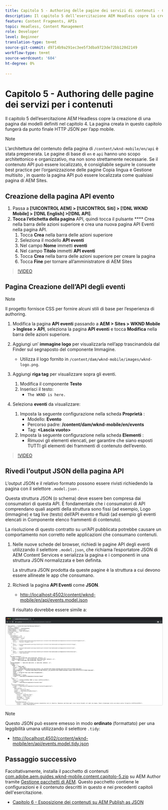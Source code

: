 ```yaml
---
title: Capitolo 5 - Authoring delle pagine dei servizi di contenuti - Content Services
description: Il capitolo 5 dell’esercitazione AEM Headless copre la creazione di pagine dai modelli definiti nel capitolo 4. Queste pagine fungeranno da endpoint HTTP JSON.
feature: Content Fragments, APIs
topic: Headless, Content Management
role: Developer
level: Beginner
translation-type: tm+mt
source-git-commit: d9714b9a291ec3ee5f3dba9723de72bb120d2149
workflow-type: tm+mt
source-wordcount: '604'
ht-degree: 0%

---
```



# Capitolo 5 - Authoring delle pagine dei servizi per i contenuti

Il capitolo 5 dell’esercitazione AEM Headless copre la creazione di una pagina dai modelli definiti nel capitolo 4. La pagina creata in questo capitolo fungerà da punto finale HTTP JSON per l’app mobile.

>[!NOTE]
>
> L’architettura del contenuto della pagina di `/content/wknd-mobile/en/api` è stata pregenerata. Le pagine di base di `en` e `api` hanno uno scopo architettonico e organizzativo, ma non sono strettamente necessarie. Se il contenuto API può essere localizzato, è consigliabile seguire le consuete best practice per l’organizzazione delle pagine Copia lingua e Gestione multisito , in quanto la pagina API può essere localizzata come qualsiasi pagina di AEM Sites.

## Creazione della pagina API evento

1. Passa a **[!UICONTROL AEM] > [!UICONTROL Siti] > [!DNL WKND Mobile] > [!DNL English] >[!DNL API]**.
1. **Tocca l’etichetta della pagina** API, quindi tocca il pulsante  **** Crea nella barra delle azioni superiore e crea una nuova pagina API Eventi nella pagina API.
   1. Tocca **Crea** nella barra delle azioni superiore
   1. Seleziona il modello **API eventi**
   1. Nel campo **Nome** immetti **eventi**
   1. Nel campo **Titolo** immetti **API eventi**
   1. Tocca **Crea** nella barra delle azioni superiore per creare la pagina
   1. Tocca **Fine** per tornare all’amministratore di AEM Sites

>[!VIDEO](https://video.tv.adobe.com/v/28340/?quality=12&learn=on)

## Pagina Creazione dell’API degli eventi

>[!NOTE]
>
> Il progetto fornisce CSS per fornire alcuni stili di base per l’esperienza di authoring.

1. Modifica la pagina **API eventi** passando a **AEM > Sites > WKND Mobile > Inglese > API**, seleziona la pagina **API eventi** e tocca **Modifica** nella barra delle azioni superiore.
1. Aggiungi un’ **immagine logo** per visualizzarla nell’app trascinandola dal Finder sul segnaposto del componente Immagine.
   * Utilizza il logo fornito in `/content/dam/wknd-mobile/images/wknd-logo.png`.

1. Aggiungi **riga tag** per visualizzare sopra gli eventi.
   1. Modifica il componente **Testo**
   1. Inserisci il testo:
      * `The WKND is here.`

1. Seleziona **eventi** da visualizzare:
   1. Imposta la seguente configurazione nella scheda **Proprietà** :
      * Modello: **Evento**
      * Percorso padre: **/content/dam/wknd-mobile/en/events**
      * Tag: **&lt;Lascia vuoto>**
   1. Imposta la seguente configurazione nella scheda **Elementi** :
      * Rimuovi gli elementi elencati, per garantire che siano esposti TUTTI gli elementi dei frammenti di contenuto dell’evento.

>[!VIDEO](https://video.tv.adobe.com/v/28339/?quality=12&learn=on)

## Rivedi l’output JSON della pagina API

L’output JSON e il relativo formato possono essere rivisti richiedendo la pagina con il selettore `.model.json` .

Questa struttura JSON (o schema) deve essere ben compresa dai consumatori di questa API. È fondamentale che i consumatori di API comprendano quali aspetti della struttura sono fissi (ad esempio, Logo (immagine) e tag live (testo) dell’API evento e fluidi (ad esempio gli eventi elencati in Componente elenco frammenti di contenuto).

La risoluzione di questo contratto su un’API pubblicata potrebbe causare un comportamento non corretto nelle applicazioni che consumano contenuti.

1. Nelle nuove schede del browser, richiedi le pagine API degli eventi utilizzando il selettore `.model.json`, che richiama l’esportatore JSON di AEM Content Services e serializza la pagina e i componenti in una struttura JSON normalizzata e ben definita.

   La struttura JSON prodotta da queste pagine è la struttura a cui devono essere allineate le app che consumano.

1. Richiedi la pagina **API Eventi** come **JSON**.

   * [http://localhost:4502/content/wknd-mobile/en/api/events.model.json](http://localhost:4502/content/wknd-mobile/en/api/events.model.tidy.json)

   Il risultato dovrebbe essere simile a:

![Output JSON di AEM Content Services](assets/chapter-5/json-output.png)

>[!NOTE]
>
> Questo JSON può essere emesso in modo **ordinato** (formattato) per una leggibilità umana utilizzando il selettore `.tidy`:
> * [http://localhost:4502/content/wknd-mobile/en/api/events.model.tidy.json](http://localhost:4502/content/wknd-mobile/en/api/events.model.tidy.json)


## Passaggio successivo

Facoltativamente, installa il pacchetto di contenuti [com.adobe.aem.guides.wknd-mobile.content.capitolo-5.zip](https://github.com/adobe/aem-guides-wknd-mobile/releases/latest) su AEM Author tramite [Gestione pacchetti di AEM](http://localhost:4502/crx/packmgr/index.jsp). Questo pacchetto contiene le configurazioni e il contenuto descritti in questo e nei precedenti capitoli dell&#39;esercitazione.

* [Capitolo 6 - Esposizione dei contenuti su AEM Publish as JSON](./chapter-6.md)
